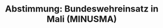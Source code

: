 ---
abstimmung:
  abstimmung: 1
  bundestagssitzung: 29
  datum: 26. April 2018
  legislaturperiode: 19
categories:
- Todo
data:
- title: Abstimmungsergebnis 20180426_1-data.pdf
  url: /res/2021-btw/abstimmungsergebnisse/20180426_1-data.pdf
- title: Abstimmungsergebnis 20180426_1_xls-data.xls
  url: /res/2021-btw/abstimmungsergebnisse/20180426_1_xls-data.xls
- title: Abstimmungsergebnis 20180426_1_xls-datacsv
  url: /res/2021-btw/abstimmungsergebnisse/csv/20180426_1_xls-datacsv
ergebnis:
  AfD:
    enthaltung: 0
    gesamt: 92
    ja: 0
    nein: 85
    nichtabgegeben: 7
    ungueltig: 0
  Bündnis 90/Die Grünen:
    enthaltung: 3
    gesamt: 67
    ja: 59
    nein: 3
    nichtabgegeben: 2
    ungueltig: 0
  Die Linke:
    enthaltung: 0
    gesamt: 69
    ja: 0
    nein: 63
    nichtabgegeben: 6
    ungueltig: 0
  FDP:
    enthaltung: 0
    gesamt: 80
    ja: 76
    nein: 0
    nichtabgegeben: 4
    ungueltig: 0
  cdu/csu:
    enthaltung: 0
    gesamt: 246
    ja: 228
    nein: 0
    nichtabgegeben: 18
    ungueltig: 0
  file: 20180426_1_xls-data.xls
  fraktionslos:
    enthaltung: 0
    gesamt: 2
    ja: 0
    nein: 2
    nichtabgegeben: 0
    ungueltig: 0
  spd:
    enthaltung: 1
    gesamt: 153
    ja: 133
    nein: 3
    nichtabgegeben: 16
    ungueltig: 0
layout: abstimmung
links:
- title: Link zu bundestag.de
  url: https://www.bundestag.de/parlament/plenum/abstimmung/abstimmung?id=510
preview: 'Deutscher Bundestag


  29. Sitzung des Deutschen Bundestages

  am Donnerstag, 26. April 2018


  Endgültiges Ergebnis der Namentlichen Abstimmung Nr. 1


  Beschlussempfehlung des Auswärtigen Ausschusses (3. Ausschuss) zu dem Antrag der

  Bundesregierung

  Fortsetzung der Beteiligung bewaffneter deutscher Streitkräfte an der Multidimensionalen

  Integrierten Stabilisierungsmission der Vereinten Nationen in Mali (MINUSMA) auf

  Grundlage der Resolution 2100 (2013), 2164 (2014), 2227 (2015), 2295 (2016) und
  2364

  (2017) vom 25. April 2013, 25. Juni 2014, 29. Juni 2015, 29. Juni 2016, 29. Juni
  2017,

  ergänzt durch Resolution 2391 (2017) des Sicherheitsrates der Vereinten Nationen
  vom 8.

  Dezember 2017

  Drs. 19/1098 und 19/1742'
tags:
- Todo
title: 'Abstimmung: Bundeswehreinsatz in Mali (MINUSMA)'
---